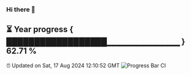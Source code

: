 ### Hi there 👋
⏳ Year progress { ██████████████████▁▁▁▁▁▁▁▁▁▁▁▁ } 62.71 %
---
⏰ Updated on Sat, 17 Aug 2024 12:10:52 GMT
![Progress Bar CI](https://github.com/Moyi321/Moyi321/workflows/Progress%20Bar%20CI/badge.svg)
